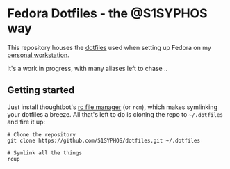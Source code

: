 # Fedora Dotfiles - the @S1SYPHOS way

This repository houses the [dotfiles](https://dotfiles.github.io) used when setting up Fedora on my [personal workstation](https://github.com/S1SYPHOS/fedora-workstation).

It's a work in progress, with many aliases left to chase ..


## Getting started

Just install thoughtbot's [rc file manager](https://github.com/thoughtbot/rcm) (or `rcm`), which makes symlinking your dotfiles a breeze. All that's left to do is cloning the repo to `~/.dotfiles` and fire it up:

```shell
# Clone the repository
git clone https://github.com/S1SYPHOS/dotfiles.git ~/.dotfiles

# Symlink all the things
rcup
```
